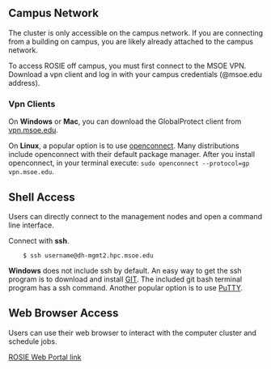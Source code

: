 ## Campus Network <!-- {docsify-ignore-all} -->

The cluster is only accessible on the campus network. If you are connecting from a building on campus, you are likely already attached to the campus network.

To access ROSIE off campus, you must first connect to the MSOE VPN. Download a vpn client and log in with your campus credentials (@msoe.edu address).

### Vpn Clients

On **Windows** or **Mac**, you can download the GlobalProtect client from [vpn.msoe.edu](vpn.msoe.edu).

On **Linux**, a popular option is to use [openconnect](https://www.infradead.org/openconnect/index.html). Many distributions include openconnect with their default package manager. After you install openconnect, in your terminal execute: `sudo openconnect --protocol=gp vpn.msoe.edu`. 

## Shell Access

Users can directly connect to the management nodes and open a command line interface.

Connect with **ssh**.

```
    $ ssh username@dh-mgmt2.hpc.msoe.edu
```

**Windows** does not include ssh by default. An easy way to get the ssh program is to download and install [GIT](https://git-scm.com/). The included git bash terminal program has a ssh command. Another popular option is to use [PuTTY](https://www.putty.org/).

## Web Browser Access

Users can use their web browser to interact with the computer cluster and schedule jobs.

[ROSIE Web Portal link](https://dh-ood.hpc.msoe.edu)